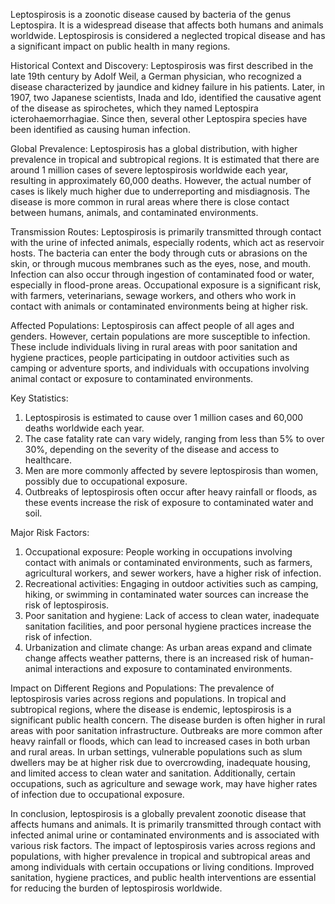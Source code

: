 Leptospirosis is a zoonotic disease caused by bacteria of the genus Leptospira. It is a widespread disease that affects both humans and animals worldwide. Leptospirosis is considered a neglected tropical disease and has a significant impact on public health in many regions.

Historical Context and Discovery:
Leptospirosis was first described in the late 19th century by Adolf Weil, a German physician, who recognized a disease characterized by jaundice and kidney failure in his patients. Later, in 1907, two Japanese scientists, Inada and Ido, identified the causative agent of the disease as spirochetes, which they named Leptospira icterohaemorrhagiae. Since then, several other Leptospira species have been identified as causing human infection.

Global Prevalence:
Leptospirosis has a global distribution, with higher prevalence in tropical and subtropical regions. It is estimated that there are around 1 million cases of severe leptospirosis worldwide each year, resulting in approximately 60,000 deaths. However, the actual number of cases is likely much higher due to underreporting and misdiagnosis. The disease is more common in rural areas where there is close contact between humans, animals, and contaminated environments.

Transmission Routes:
Leptospirosis is primarily transmitted through contact with the urine of infected animals, especially rodents, which act as reservoir hosts. The bacteria can enter the body through cuts or abrasions on the skin, or through mucous membranes such as the eyes, nose, and mouth. Infection can also occur through ingestion of contaminated food or water, especially in flood-prone areas. Occupational exposure is a significant risk, with farmers, veterinarians, sewage workers, and others who work in contact with animals or contaminated environments being at higher risk.

Affected Populations:
Leptospirosis can affect people of all ages and genders. However, certain populations are more susceptible to infection. These include individuals living in rural areas with poor sanitation and hygiene practices, people participating in outdoor activities such as camping or adventure sports, and individuals with occupations involving animal contact or exposure to contaminated environments.

Key Statistics:
1. Leptospirosis is estimated to cause over 1 million cases and 60,000 deaths worldwide each year.
2. The case fatality rate can vary widely, ranging from less than 5% to over 30%, depending on the severity of the disease and access to healthcare.
3. Men are more commonly affected by severe leptospirosis than women, possibly due to occupational exposure.
4. Outbreaks of leptospirosis often occur after heavy rainfall or floods, as these events increase the risk of exposure to contaminated water and soil.

Major Risk Factors:
1. Occupational exposure: People working in occupations involving contact with animals or contaminated environments, such as farmers, agricultural workers, and sewer workers, have a higher risk of infection.
2. Recreational activities: Engaging in outdoor activities such as camping, hiking, or swimming in contaminated water sources can increase the risk of leptospirosis.
3. Poor sanitation and hygiene: Lack of access to clean water, inadequate sanitation facilities, and poor personal hygiene practices increase the risk of infection.
4. Urbanization and climate change: As urban areas expand and climate change affects weather patterns, there is an increased risk of human-animal interactions and exposure to contaminated environments.

Impact on Different Regions and Populations:
The prevalence of leptospirosis varies across regions and populations. In tropical and subtropical regions, where the disease is endemic, leptospirosis is a significant public health concern. The disease burden is often higher in rural areas with poor sanitation infrastructure. Outbreaks are more common after heavy rainfall or floods, which can lead to increased cases in both urban and rural areas. In urban settings, vulnerable populations such as slum dwellers may be at higher risk due to overcrowding, inadequate housing, and limited access to clean water and sanitation. Additionally, certain occupations, such as agriculture and sewage work, may have higher rates of infection due to occupational exposure.

In conclusion, leptospirosis is a globally prevalent zoonotic disease that affects humans and animals. It is primarily transmitted through contact with infected animal urine or contaminated environments and is associated with various risk factors. The impact of leptospirosis varies across regions and populations, with higher prevalence in tropical and subtropical areas and among individuals with certain occupations or living conditions. Improved sanitation, hygiene practices, and public health interventions are essential for reducing the burden of leptospirosis worldwide.